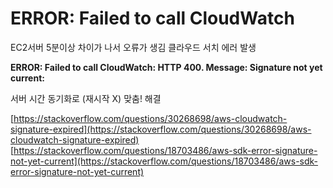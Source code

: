 # ERROR: Failed to call CloudWatch

EC2서버 5분이상 차이가 나서 오류가 생김 클라우드 서치 에러 발생

**ERROR: Failed to call CloudWatch: HTTP 400. Message: Signature not yet current:**

서버 시간 동기화로 \(재시작 X\) 맞춤! 해결

[https://stackoverflow.com/questions/30268698/aws-cloudwatch-signature-expired](https://stackoverflow.com/questions/30268698/aws-cloudwatch-signature-expired) [https://stackoverflow.com/questions/18703486/aws-sdk-error-signature-not-yet-current](https://stackoverflow.com/questions/18703486/aws-sdk-error-signature-not-yet-current)

